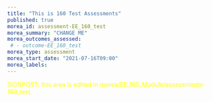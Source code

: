 ```yaml
---
title: "This is 160 Test Assessments"
published: true
morea_id: assessment-EE_160_test
morea_summary: "CHANGE ME"
morea_outcomes_assessed:
 # - outcome-EE_160_test
morea_type: assessment
morea_start_date: "2021-07-16T09:00"
morea_labels:
---
```

<font color="yellow">SIGNPOST: this area is edited in morea/EE_160_Module/assessments-160_test.</font>
